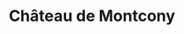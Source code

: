---
guid: "7681f755744a"
title: "Château de Montcony"
latlng: "46.701130, 5.292148"
youtubeId: "gd-0dJpi0v0" 
---